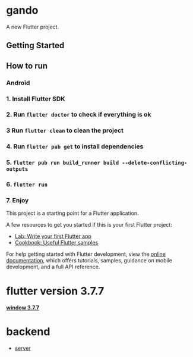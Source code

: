 # gando

A new Flutter project.

## Getting Started


## How to run

### Android

### 1. Install Flutter SDK
### 2. Run `flutter doctor` to check if everything is ok
### 3  Run `flutter clean` to clean the project
### 4. Run `flutter pub get` to install dependencies
### 5. `flutter pub run build_runner build --delete-conflicting-outputs`
### 6. `flutter run`
### 7. Enjoy


This project is a starting point for a Flutter application.

A few resources to get you started if this is your first Flutter project:

- [Lab: Write your first Flutter app](https://docs.flutter.dev/get-started/codelab)
- [Cookbook: Useful Flutter samples](https://docs.flutter.dev/cookbook)

For help getting started with Flutter development, view the
[online documentation](https://docs.flutter.dev/), which offers tutorials,
samples, guidance on mobile development, and a full API reference.

# flutter version 3.7.7
#### [window 3.7.7](https://storage.googleapis.com/flutter_infra_release/releases/stable/windows/flutter_windows_3.7.7-stable.zip)

# backend 
- [server](https://github.com/nagulan51/gando-backend)